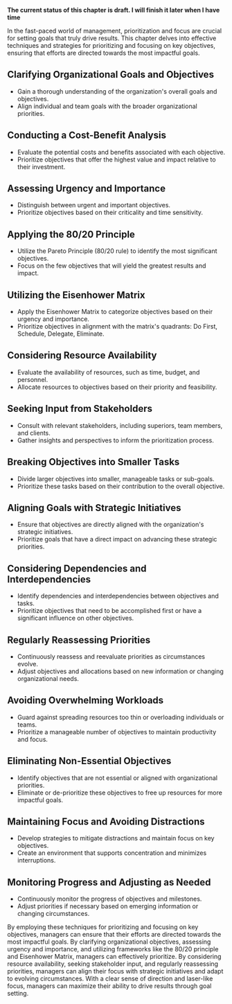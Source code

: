 **The current status of this chapter is draft. I will finish it later when I have time**

In the fast-paced world of management, prioritization and focus are crucial for setting goals that truly drive results. This chapter delves into effective techniques and strategies for prioritizing and focusing on key objectives, ensuring that efforts are directed towards the most impactful goals.

**Clarifying Organizational Goals and Objectives**
--------------------------------------------------

* Gain a thorough understanding of the organization's overall goals and objectives.
* Align individual and team goals with the broader organizational priorities.

**Conducting a Cost-Benefit Analysis**
--------------------------------------

* Evaluate the potential costs and benefits associated with each objective.
* Prioritize objectives that offer the highest value and impact relative to their investment.

**Assessing Urgency and Importance**
------------------------------------

* Distinguish between urgent and important objectives.
* Prioritize objectives based on their criticality and time sensitivity.

**Applying the 80/20 Principle**
--------------------------------

* Utilize the Pareto Principle (80/20 rule) to identify the most significant objectives.
* Focus on the few objectives that will yield the greatest results and impact.

**Utilizing the Eisenhower Matrix**
-----------------------------------

* Apply the Eisenhower Matrix to categorize objectives based on their urgency and importance.
* Prioritize objectives in alignment with the matrix's quadrants: Do First, Schedule, Delegate, Eliminate.

**Considering Resource Availability**
-------------------------------------

* Evaluate the availability of resources, such as time, budget, and personnel.
* Allocate resources to objectives based on their priority and feasibility.

**Seeking Input from Stakeholders**
-----------------------------------

* Consult with relevant stakeholders, including superiors, team members, and clients.
* Gather insights and perspectives to inform the prioritization process.

**Breaking Objectives into Smaller Tasks**
------------------------------------------

* Divide larger objectives into smaller, manageable tasks or sub-goals.
* Prioritize these tasks based on their contribution to the overall objective.

**Aligning Goals with Strategic Initiatives**
---------------------------------------------

* Ensure that objectives are directly aligned with the organization's strategic initiatives.
* Prioritize goals that have a direct impact on advancing these strategic priorities.

**Considering Dependencies and Interdependencies**
--------------------------------------------------

* Identify dependencies and interdependencies between objectives and tasks.
* Prioritize objectives that need to be accomplished first or have a significant influence on other objectives.

**Regularly Reassessing Priorities**
------------------------------------

* Continuously reassess and reevaluate priorities as circumstances evolve.
* Adjust objectives and allocations based on new information or changing organizational needs.

**Avoiding Overwhelming Workloads**
-----------------------------------

* Guard against spreading resources too thin or overloading individuals or teams.
* Prioritize a manageable number of objectives to maintain productivity and focus.

**Eliminating Non-Essential Objectives**
----------------------------------------

* Identify objectives that are not essential or aligned with organizational priorities.
* Eliminate or de-prioritize these objectives to free up resources for more impactful goals.

**Maintaining Focus and Avoiding Distractions**
-----------------------------------------------

* Develop strategies to mitigate distractions and maintain focus on key objectives.
* Create an environment that supports concentration and minimizes interruptions.

**Monitoring Progress and Adjusting as Needed**
-----------------------------------------------

* Continuously monitor the progress of objectives and milestones.
* Adjust priorities if necessary based on emerging information or changing circumstances.

By employing these techniques for prioritizing and focusing on key objectives, managers can ensure that their efforts are directed towards the most impactful goals. By clarifying organizational objectives, assessing urgency and importance, and utilizing frameworks like the 80/20 principle and Eisenhower Matrix, managers can effectively prioritize. By considering resource availability, seeking stakeholder input, and regularly reassessing priorities, managers can align their focus with strategic initiatives and adapt to evolving circumstances. With a clear sense of direction and laser-like focus, managers can maximize their ability to drive results through goal setting.
